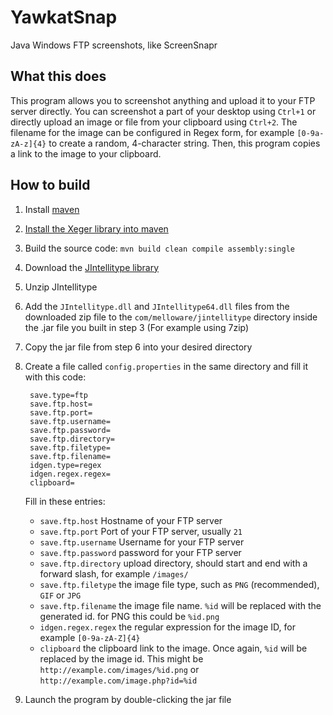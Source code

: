 YawkatSnap
==========

Java Windows FTP screenshots, like ScreenSnapr

What this does
--------------

This program allows you to screenshot anything and upload it to your FTP server directly. You can screenshot a part of your desktop using `Ctrl+1` or directly upload an image or file from your clipboard using `Ctrl+2`. The filename for the image can be configured in Regex form, for example `[0-9a-zA-z]{4}` to create a random, 4-character string. Then, this program copies a link to the image to your clipboard.

How to build
------------

1. Install [maven](http://maven.apache.org/)
2. [Install the Xeger library into maven](http://www.hrupin.com/2012/01/how-to-use-xeger-lib-with-maven)
3. Build the source code: `mvn build clean compile assembly:single`
4. Download the [JIntellitype library](https://code.google.com/p/jintellitype/downloads/detail?name=jintellitype-1.3.7-dist.zip&can=2&q=)
5. Unzip JIntellitype
6. Add the `JIntellitype.dll` and `JIntellitype64.dll` files from the downloaded zip file to the `com/melloware/jintellitype` directory inside the .jar file you built in step 3 (For example using 7zip)
7. Copy the jar file from step 6 into your desired directory
8. Create a file called `config.properties` in the same directory and fill it with this code:
        
        save.type=ftp
        save.ftp.host=
        save.ftp.port=
        save.ftp.username=
        save.ftp.password=
        save.ftp.directory=
        save.ftp.filetype=
        save.ftp.filename=
        idgen.type=regex
        idgen.regex.regex=
        clipboard=

    Fill in these entries:
    * `save.ftp.host` Hostname of your FTP server
    * `save.ftp.port` Port of your FTP server, usually `21`
    * `save.ftp.username` Username for your FTP server
    * `save.ftp.password` password for your FTP server
    * `save.ftp.directory` upload directory, should start and end with a forward slash, for example `/images/`
    * `save.ftp.filetype` the image file type, such as `PNG` (recommended), `GIF` or `JPG`
    * `save.ftp.filename` the image file name. `%id` will be replaced with the generated id. for PNG this could be `%id.png`
    * `idgen.regex.regex` the regular expression for the image ID, for example `[0-9a-zA-Z]{4}`
    * `clipboard` the clipboard link to the image. Once again, `%id` will be replaced by the image id. This might be `http://example.com/images/%id.png` or `http://example.com/image.php?id=%id`
9. Launch the program by double-clicking the jar file
